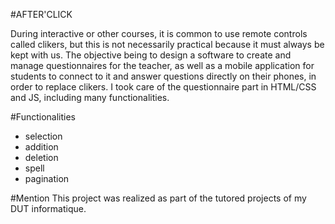 #AFTER'CLICK

During interactive or other courses, it is common to use remote controls called clikers, but this is not necessarily practical because it must always be kept with us. The objective being to design a software to create and manage questionnaires for the teacher, as well as a mobile application for students to connect to it and answer questions directly on their phones, in order to replace clikers.  I took care of the questionnaire part in HTML/CSS and JS, including many functionalities.

#Functionalities

 - selection
 - addition
 - deletion
 - spell
 - pagination
 
 #Mention
 This project was realized as part of the tutored projects of my DUT informatique.
